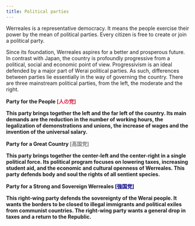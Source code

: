 ```yaml
---
title: Political parties
---
```


Werreales is a representative democracy. It means the people exercise their power by the mean of political parties. Every citizen is free to create or join a political party.

Since its foundation, Werreales aspires for a better and prosperous future. In contrast with Japan, the country is profoundly progressive from a political, social and economic point of view. Progressivism is an ideal defended by a major part of Werai political parties. As such, differences between parties lie essentially in the way of governing the country. There are three mainstream political parties, from the left, the moderate and the right.

<b>Party for the People <span style="color: crimson">[人の党]</span><b>

This party brings together the left and the far left of the country. Its main demands are the reduction in the number of working hours, the legalization of demonstrations and unions, the increase of wages and the invention of the universal salary.

<b>Party for a Great Country <span style="color: grey">[高国党]</span></b>

This party brings together the center-left and the center-right in a single political force. Its political program focuses on lowering taxes, increasing student aid, and the economic and cultural openness of Werreales. This party defends body and soul the rights of all sentient species.

<b>Party for a Strong and Sovereign Werreales <span style="color: navy">[強国党]</span></b>

This right-wing party defends the sovereignty of the Werai people. It wants the borders to be closed to illegal immigrants and political exiles from communist countries. The right-wing party wants a general drop in taxes and a return to the Republic.